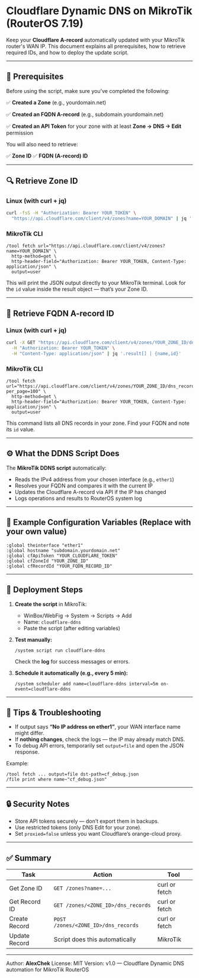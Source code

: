 # Cloudflare Dynamic DNS on MikroTik (RouterOS 7.19)
Keep your **Cloudflare A-record** automatically updated with your MikroTik router's WAN IP. This document explains all prerequisites, how to retrieve required IDs, and how to deploy the update script.

---

## 🧩 Prerequisites

Before using the script, make sure you’ve completed the following:

✅ **Created a Zone** (e.g., yourdomain.net)

✅ **Created an FQDN A-record** (e.g., subdomain.yourdomain.net)

✅ **Created an API Token** for your zone with at least **Zone → DNS → Edit** permission

You will also need to retrieve:

✅ **Zone ID**
✅ **FQDN (A-record) ID**

---

## 🔍 Retrieve Zone ID

### Linux (with curl + jq)

```bash
curl -fsS -H "Authorization: Bearer YOUR_TOKEN" \
  "https://api.cloudflare.com/client/v4/zones?name=YOUR_DOMAIN" | jq '.result[] | {name,id}'
```

### MikroTik CLI

```rsc
/tool fetch url="https://api.cloudflare.com/client/v4/zones?name=YOUR_DOMAIN" \
  http-method=get \
  http-header-field="Authorization: Bearer YOUR_TOKEN, Content-Type: application/json" \
  output=user
```

This will print the JSON output directly to your MikroTik terminal. Look for the `id` value inside the result object — that’s your Zone ID.

---

## 🔎 Retrieve FQDN A-record ID

### Linux (with curl + jq)

```bash
curl -X GET "https://api.cloudflare.com/client/v4/zones/YOUR_ZONE_ID/dns_records?per_page=100" \
  -H "Authorization: Bearer YOUR_TOKEN" \
  -H "Content-Type: application/json" | jq '.result[] | {name,id}'
```

### MikroTik CLI

```rsc
/tool fetch url="https://api.cloudflare.com/client/v4/zones/YOUR_ZONE_ID/dns_records?per_page=100" \
  http-method=get \
  http-header-field="Authorization: Bearer YOUR_TOKEN, Content-Type: application/json" \
  output=user
```

This command lists all DNS records in your zone. Find your FQDN and note its `id` value.

---



## ⚙️ What the DDNS Script Does

The **MikroTik DDNS script** automatically:

* Reads the IPv4 address from your chosen interface (e.g., `ether1`)
* Resolves your FQDN and compares it with the current IP
* Updates the Cloudflare A-record via API if the IP has changed
* Logs operations and results to RouterOS system log

---

## 🧰 Example Configuration Variables (Replace with your own value)

```rsc
:global theinterface "ether1"
:global hostname "subdomain.yourdomain.net"
:global cfApiToken "YOUR_CLOUDFLARE_TOKEN"
:global cfZoneId "YOUR_ZONE_ID"
:global cfRecordId "YOUR_FQDN_RECORD_ID"
```

---

## 🚀 Deployment Steps

1. **Create the script** in MikroTik:

   * WinBox/WebFig → System → Scripts → Add
   * Name: `cloudflare-ddns`
   * Paste the script (after editing variables)

2. **Test manually:**

   ```rsc
   /system script run cloudflare-ddns
   ```

   Check the **log** for success messages or errors.

3. **Schedule it automatically (e.g., every 5 min):**

   ```rsc
   /system scheduler add name=cloudflare-ddns interval=5m on-event=cloudflare-ddns
   ```

---

## 🧱 Tips & Troubleshooting

* If output says **“No IP address on ether1”**, your WAN interface name might differ.
* If **nothing changes**, check the logs — the IP may already match DNS.
* To debug API errors, temporarily set `output=file` and open the JSON response.

Example:

```rsc
/tool fetch ... output=file dst-path=cf_debug.json
/file print where name~"cf_debug.json"
```

---

## 🔒 Security Notes

* Store API tokens securely — don’t export them in backups.
* Use restricted tokens (only DNS Edit for your zone).
* Set `proxied=false` unless you want Cloudflare’s orange-cloud proxy.

---

## ✅ Summary

| Task          | Action                              | Tool          |
| ------------- | ----------------------------------- | ------------- |
| Get Zone ID   | `GET /zones?name=...`               | curl or fetch |
| Get Record ID | `GET /zones/<ZONE_ID>/dns_records`  | curl or fetch |
| Create Record | `POST /zones/<ZONE_ID>/dns_records` | curl or fetch |
| Update Record | Script does this automatically      | MikroTik      |

---

Author: **AlexChek**
License: MIT
Version: v1.0 — Cloudflare Dynamic DNS automation for MikroTik RouterOS
